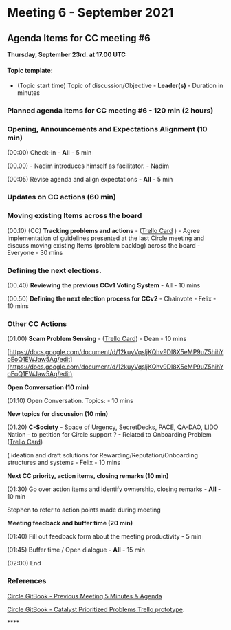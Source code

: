 # Meeting 6 - September 2021

## **Agenda Items for CC meeting \#6**

**Thursday, September 23rd. at 17.00 UTC**

#### Topic template:

* \(Topic start time\) Topic of discussion/Objective - **Leader\(s\)** - Duration in minutes

### **Planned agenda items for CC meeting \#6 - 120 min** \(2 hours\)

### **Opening, Announcements and Expectations Alignment \(10 min\)**

\(00:00\) Check-in - **All** - 5 min

\(00.00\) - Nadim introduces himself as facilitator. - Nadim

\(00:05\) Revise agenda and align expectations - **All** - 5 min

### **Updates on CC actions \(60 min\)**

### **Moving existing Items across the board**

\(00.10\) \(CC\) **Tracking problems and actions** - \([Trello Card](https://trello.com/c/reroCIGE) \) - Agree Implementation of guidelines presented at the last Circle meeting and discuss moving existing Items \(problem backlog\) across the board - Everyone - 30 mins

### **Defining the next elections.**

\(00.40\) **Reviewing the previous CCv1 Voting System** - All - 10 mins

\(00.50\) **Defining the next election process for CCv2** - Chainvote - Felix - 10 mins

### **Other CC Actions**

\(01.00\) **Scam Problem Sensing** - \([Trello Card](https://trello.com/c/c2twH1Ng)\) - Dean - 10 mins

[https://docs.google.com/document/d/12kuyVqsljKQhv9DI8X5eMP9uZ5hihYoEoQ1EWJaw5Ag/edit](https://docs.google.com/document/d/12kuyVqsljKQhv9DI8X5eMP9uZ5hihYoEoQ1EWJaw5Ag/edit)

**Open Conversation \(10 min\)**

\(01.10\) Open Conversation. Topics: - 10 mins

**New topics for discussion \(10 min\)**

\(01.20\) **C-Society** - Space of Urgency, SecretDecks, PACE, QA-DAO, LIDO Nation - to petition for Circle support ? - Related to Onboarding Problem \([Trello Card](https://trello.com/c/a1H1t8fn)\)

\( ideation and draft solutions for Rewarding/Reputation/Onboarding structures and systems - Felix - 10 mins

**Next CC priority, action items, closing remarks \(10 min\)**

\(01:30\) Go over action items and identify ownership, closing remarks - **All** - 10 min

Stephen to refer to action points made during meeting

**Meeting feedback and buffer time \(20 min\)**

\(01:40\) Fill out feedback form about the meeting productivity - 5 min

\(01:45\) Buffer time / Open dialogue - **All** - 15 min

\(02:00\) End

### **References**

[Circle GitBook - Previous Meeting 5 Minutes & Agenda](https://catalyst-swarm.gitbook.io/catalyst-circle/meetings/meeting-5-september-9th-2021)

[Circle GitBook - Catalyst Prioritized Problems Trello prototype](https://catalyst-swarm.gitbook.io/catalyst-circle/activities/catalyst-prioritized-problems-trello).

\*\*\*\*

